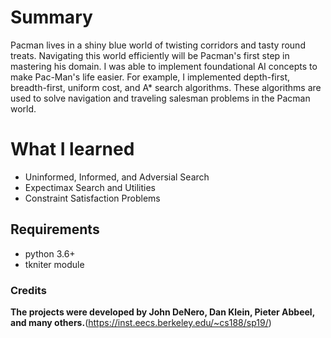 # Summary
Pacman lives in a shiny blue world of twisting corridors and tasty round treats. Navigating this world efficiently will be Pacman's first step in mastering his domain. I was able to implement foundational AI concepts to make Pac-Man's life easier. For example, I implemented depth-first, breadth-first, uniform cost, and A* search algorithms. These algorithms are used to solve navigation and traveling salesman problems in the Pacman world.

# What I learned
- Uninformed, Informed, and Adversial Search
- Expectimax Search and Utilities
- Constraint Satisfaction Problems

## Requirements
- python 3.6+
- tkniter module

### Credits
<b>The projects were developed by John DeNero, Dan Klein, Pieter Abbeel, and many others.</b>(https://inst.eecs.berkeley.edu/~cs188/sp19/)
